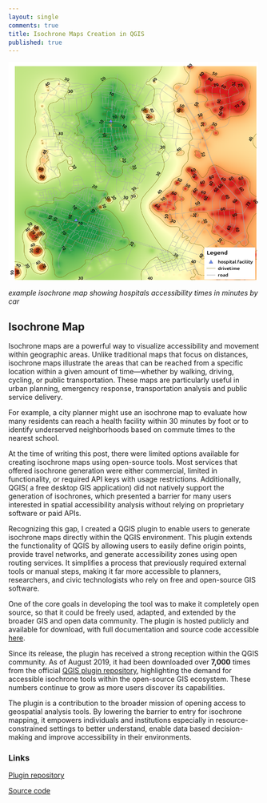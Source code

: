```yaml
---
layout: single
comments: true
title: Isochrone Maps Creation in QGIS
published: true
---
```





![](https://raw.githubusercontent.com/samweli/jekyll-now/master/images/isochrone_map.png)

_example isochrone map showing hospitals accessibility times in minutes by car_

## Isochrone Map

Isochrone maps are a powerful way to visualize accessibility and movement within geographic areas.
Unlike traditional maps that focus on distances, isochrone maps illustrate the areas that can be reached 
from a specific location within a given amount of time—whether by walking, driving, cycling, or public transportation. 
These maps are particularly useful in urban planning, emergency response, transportation analysis 
and public service delivery.

For example, a city planner might use an isochrone map to evaluate how many residents can reach a health facility within
30 minutes by foot or to identify underserved neighborhoods based on commute times to the nearest school.

At the time of writing this post, there were limited options available for creating isochrone maps using open-source tools.
Most services that offered isochrone generation were either commercial, limited in functionality, 
or required API keys with usage restrictions. Additionally, QGIS( a free desktop GIS application) did not natively support
the generation of isochrones, which presented a barrier for many users interested in spatial accessibility analysis
without relying on proprietary software or paid APIs.

Recognizing this gap, I created a QGIS plugin to enable users to generate isochrone maps 
directly within the QGIS environment. This plugin extends the functionality of QGIS by allowing users to easily define
origin points, provide travel networks, and generate accessibility zones using open routing services. It simplifies a process
that previously required external tools or manual steps, making it far more accessible to planners, researchers, and civic
technologists who rely on free and open-source GIS software.

One of the core goals in developing the tool was to make it completely open source, so that it could be freely used, 
adapted, and extended by the broader GIS and open data community. The plugin is hosted publicly and available for download,
with full documentation and source code accessible [here](https://github.com/Samweli/isochrones).

Since its release, the plugin has received a strong reception within the QGIS community. As of August 2019, 
it had been downloaded over **7,000** times from the official [QGIS plugin repository](https://plugins.qgis.org/plugins/isochrones/#plugin-versions),
highlighting the demand for accessible isochrone tools within the open-source GIS ecosystem. 
These numbers continue to grow as more users discover its capabilities.

The plugin is a contribution to the broader mission of opening access to geospatial analysis tools. 
By lowering the barrier to entry for isochrone mapping, it empowers individuals and institutions especially 
in resource-constrained settings to better understand, enable data based decision-making and 
improve accessibility in their environments.

### Links

[Plugin repository](https://plugins.qgis.org/plugins/isochrones/)

[Source code](https://github.com/Samweli/isochrones)
